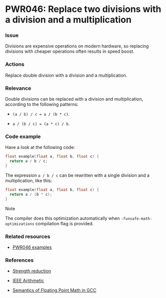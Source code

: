 # PWR046: Replace two divisions with a division and a multiplication

### Issue

Divisions are expensive operations on modern hardware, so replacing divisions
with cheaper operations often results in speed boost.

### Actions

Replace double division with a division and a multiplication.

### Relevance

Double divisions can be replaced with a division and multiplication, according
to the following patterns:

* `(a / b) / c = a / (b * c)`.

* `a / (b / c) = (a * c) / b`.

### Code example

Have a look at the following code:

```c
float example(float a, float b, float c) {
  return a / b / c;
}
```

The expression `a / b / c` can be rewritten with a single division and a
multiplication, like this:

```c
float example(float a, float b, float c) {
  return a / (b * c);
}
```

> [!NOTE]
> The compiler does this optimization automatically when
> `-funsafe-math-optimizations` compilation flag is provided.

### Related resources

* [PWR046 examples](https://github.com/codee-com/open-catalog/tree/main/Checks/PWR046/)

### References

* [Strength reduction](../../Glossary/Strength-reduction.md)

* [IEEE Arithmetic](https://docs.oracle.com/cd/E19957-01/806-3568/ncg_math.html#:~:text=IEEE%20754%20specifies%20exactly%20the,defined%20by%20the%20IEEE%20standard)

* [Semantics of Floating Point Math in GCC](https://gcc.gnu.org/wiki/FloatingPointMath)
